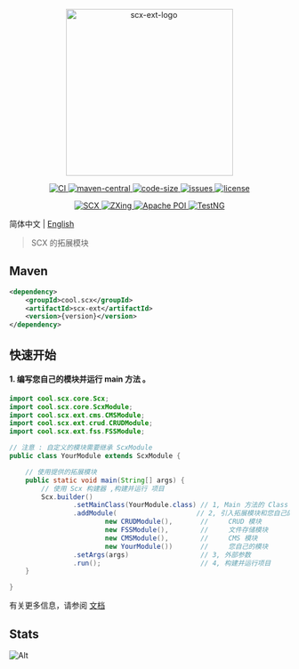 <p align="center">
    <img src="https://scx.cool/logos/scx-ext-logo.svg" width="300px"  alt="scx-ext-logo"/>
</p>
<p align="center">
    <a target="_blank" href="https://github.com/scx567888/scx-ext/actions/workflows/ci.yml">
        <img src="https://github.com/scx567888/scx-ext/actions/workflows/ci.yml/badge.svg" alt="CI"/>
    </a>
    <a target="_blank" href="https://search.maven.org/artifact/cool.scx/scx-ext">
        <img src="https://img.shields.io/maven-central/v/cool.scx/scx-ext?color=ff69b4" alt="maven-central"/>
    </a>
    <a target="_blank" href="https://github.com/scx567888/scx-ext">
        <img src="https://img.shields.io/github/languages/code-size/scx567888/scx-ext?color=orange" alt="code-size"/>
    </a>
    <a target="_blank" href="https://github.com/scx567888/scx-ext/issues">
        <img src="https://img.shields.io/github/issues/scx567888/scx-ext" alt="issues"/>
    </a>
    <a target="_blank" href="https://github.com/scx567888/scx-ext/blob/master/LICENSE">
        <img src="https://img.shields.io/github/license/scx567888/scx-ext" alt="license"/>
    </a>
</p>
<p align="center">
    <a target="_blank" href="https://github.com/scx567888/scx">
        <img src="https://img.shields.io/badge/SCX-f44336" alt="SCX"/>
    </a>
    <a target="_blank" href="https://github.com/zxing/zxing">
        <img src="https://img.shields.io/badge/ZXing-44be16" alt="ZXing"/>
    </a>
    <a target="_blank" href="https://github.com/apache/poi">
        <img src="https://img.shields.io/badge/Apache POI-6269d3" alt="Apache POI"/>
    </a>
    <a target="_blank" href="https://github.com/cbeust/testng">
        <img src="https://img.shields.io/badge/TestNG-9c27b0" alt="TestNG"/>
    </a>
</p>

简体中文 | [English](./README.md)

> SCX 的拓展模块

## Maven

``` xml
<dependency>
    <groupId>cool.scx</groupId>
    <artifactId>scx-ext</artifactId>
    <version>{version}</version>
</dependency>
```

## 快速开始

#### 1. 编写您自己的模块并运行 main 方法 。

``` java
import cool.scx.core.Scx;
import cool.scx.core.ScxModule;
import cool.scx.ext.cms.CMSModule;
import cool.scx.ext.crud.CRUDModule;
import cool.scx.ext.fss.FSSModule;

// 注意 : 自定义的模块需要继承 ScxModule
public class YourModule extends ScxModule {

    // 使用提供的拓展模块
    public static void main(String[] args) {
        // 使用 Scx 构建器 ,构建并运行 项目
        Scx.builder()
                .setMainClass(YourModule.class) // 1, Main 方法的 Class
                .addModule(                    // 2, 引入拓展模块和您自己的模块
                        new CRUDModule(),       //     CRUD 模块
                        new FSSModule(),        //     文件存储模块
                        new CMSModule(),        //     CMS 模块
                        new YourModule())       //     您自己的模块
                .setArgs(args)                  // 3, 外部参数
                .run();                         // 4, 构建并运行项目
    }

}
```

有关更多信息，请参阅 [文档](https://scx.cool/docs/scx/index.html)

## Stats

![Alt](https://repobeats.axiom.co/api/embed/0f2641577ec3946348ea80315059aba02e1fd31e.svg "Repobeats analytics image")